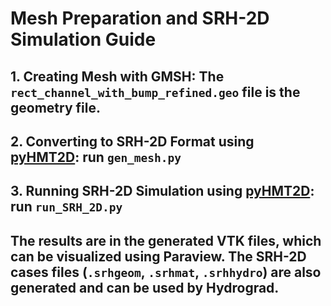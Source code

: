 # Mesh Preparation and SRH-2D Simulation Guide

## 1. Creating Mesh with GMSH: The `rect_channel_with_bump_refined.geo` file is the geometry file.

## 2. Converting to SRH-2D Format using [pyHMT2D](https://github.com/psu-efd/pyHMT2D): run `gen_mesh.py`

## 3. Running SRH-2D Simulation using [pyHMT2D](https://github.com/psu-efd/pyHMT2D): run `run_SRH_2D.py`

## The results are in the generated VTK files, which can be visualized using Paraview. The SRH-2D cases files (`.srhgeom`, `.srhmat`, `.srhhydro`) are also generated and can be used by Hydrograd.

